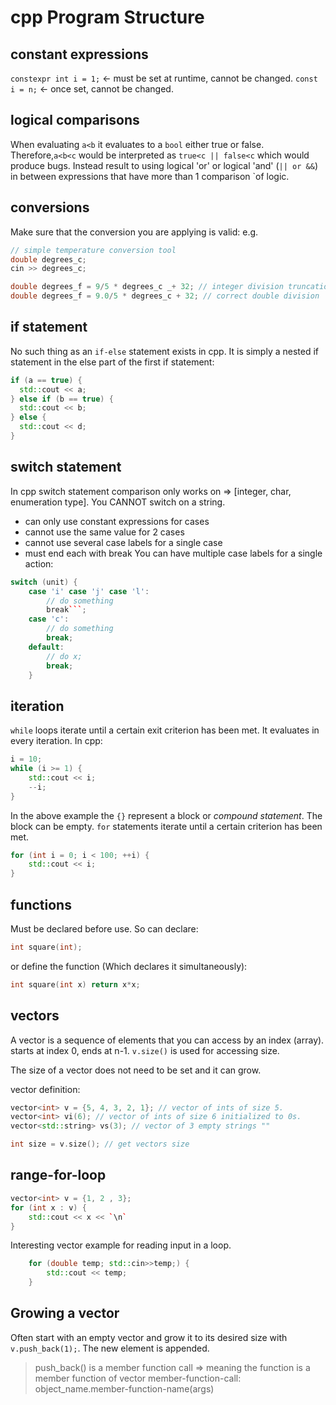 # cpp Program Structure

## constant expressions

`constexpr int i = 1;` <- must be set at runtime, cannot be changed.
`const i = n;` <- once set, cannot be changed.

## logical comparisons

When evaluating `a<b` it evaluates to a `bool` either true or false. Therefore,`a<b<c` would be interpreted as `true<c || false<c` which would produce bugs. Instead result to using logical 'or' or logical 'and' (`|| or &&`) in between expressions that have more than 1 comparison `of logic.

## conversions

Make sure that the conversion you are applying is valid: e.g.

```cpp
// simple temperature conversion tool
double degrees_c;
cin >> degrees_c;

double degrees_f = 9/5 * degrees_c _+ 32; // integer division truncations
double degrees_f = 9.0/5 * degrees_c + 32; // correct double division
```

## if statement

No such thing as an `if-else` statement exists in cpp. It is simply a nested if statement in the else part of the first if statement:

```cpp
if (a == true) {
  std::cout << a;
} else if (b == true) {
  std::cout << b;
} else {
  std::cout << d;
}
```

## switch statement

In cpp switch statement comparison only works on => [integer, char, enumeration type]. You CANNOT switch on a string.

- can only use constant expressions for cases
- cannot use the same value for 2 cases
- cannot use several case labels for a single case
- must end each with break
  You can have multiple case labels for a single action:

````cpp
switch (unit) {
    case 'i' case 'j' case 'l':
        // do something
        break```;
    case 'c':
        // do something
        break;
    default:
        // do x;
        break;
    }
````

## iteration

`while` loops iterate until a certain exit criterion has been met. It evaluates in every iteration. In cpp:

```cpp
i = 10;
while (i >= 1) {
    std::cout << i;
    --i;
}
```

In the above example the `{}` represent a block or _compound statement_. The block can be empty.
`for` statements iterate until a certain criterion has been met.

```cpp
for (int i = 0; i < 100; ++i) {
    std::cout << i;
}
```

## functions

Must be declared before use. So can declare:

```cpp
int square(int);
```

or define the function (Which declares it simultaneously):

```cpp
int square(int x) return x*x;
```

## vectors

A vector is a sequence of elements that you can access by an index (array).
starts at index 0, ends at n-1. `v.size()` is used for accessing size.

The size of a vector does not need to be set and it can grow.

vector definition:

```cpp
vector<int> v = {5, 4, 3, 2, 1}; // vector of ints of size 5.
vector<int> vi(6); // vector of ints of size 6 initialized to 0s.
vector<std::string> vs(3); // vector of 3 empty strings ""

int size = v.size(); // get vectors size
```

## range-for-loop

```cpp
vector<int> v = {1, 2 , 3};
for (int x : v) {
    std::cout << x << `\n`
}
```

Interesting vector example for reading input in a loop.

```cpp
    for (double temp; std::cin>>temp;) {
        std::cout << temp;
    }
```

## Growing a vector

Often start with an empty vector and grow it to its desired size with `v.push_back(1);`. The new element is appended.

> push_back() is a member function call => meaning the function is a member function of vector
> member-function-call: object_name.member-function-name(args)
